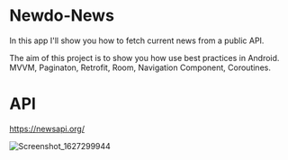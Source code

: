 # Newdo-News

In this app I'll show you how to fetch current news from a public API. 


The aim of this project is to show you how use best practices in Android. MVVM, Paginaton, Retrofit, Room, Navigation Component, Coroutines.

# API
https://newsapi.org/




![Screenshot_1627299944](https://user-images.githubusercontent.com/56683410/126985557-ab81f3d7-4f29-46f9-9a18-d9aab7ea6e35.png)

